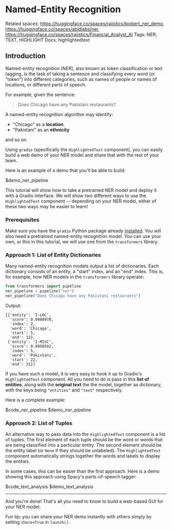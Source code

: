 # Named-Entity Recognition 

Related spaces: https://huggingface.co/spaces/rajistics/biobert_ner_demo, https://huggingface.co/spaces/abidlabs/ner, https://huggingface.co/spaces/rajistics/Financial_Analyst_AI
Tags: NER, TEXT, HIGHLIGHT
Docs: highlightedtext

## Introduction

Named-entity recognition (NER), also known as token classification or text tagging, is the task of taking a sentence and classifying every word (or "token") into different categories, such as names of people or names of locations, or different parts of speech. 

For example, given the sentence:

> Does Chicago have any Pakistani restaurants?

A named-entity recognition algorithm may  identify:

* "Chicago" as a **location**
* "Pakistani" as an **ethnicity**  


and so on. 

Using `gradio` (specifically the `HighlightedText` component), you can easily build a web demo of your NER model and share that with the rest of your team.

Here is an example of a demo that you'll be able to build:

$demo_ner_pipeline

This tutorial will show how to take a pretrained NER model and deploy it with a Gradio interface. We will show two different ways to use the `HighlightedText` component -- depending on your NER model, either of these two ways may be easier to learn! 

### Prerequisites

Make sure you have the `gradio` Python package already [installed](/getting_started). You will also need a pretrained named-entity recognition model. You can use your own, or this in this tutorial, we will use one from the `transformers` library.

### Approach 1: List of Entity Dictionaries

Many named-entity recognition models output a list of dictionaries. Each dictionary consists of an *entity*, a "start" index, and an "end" index. This is, for example, how NER models in the `transformers` library operate:

```py
from transformers import pipeline 
ner_pipeline = pipeline("ner")
ner_pipeline("Does Chicago have any Pakistani restaurants")
```

Output:

```
[{'entity': 'I-LOC',
  'score': 0.9988978,
  'index': 2,
  'word': 'Chicago',
  'start': 5,
  'end': 12},
 {'entity': 'I-MISC',
  'score': 0.9958592,
  'index': 5,
  'word': 'Pakistani',
  'start': 22,
  'end': 31}]
```

If you have such a model, it is very easy to hook it up to Gradio's `HighlightedText` component. All you need to do is pass in this **list of entities**, along with the **original text** the the model, together as dictionary, with the keys being `"entities"` and `"text"` respectively.

Here is a complete example:

$code_ner_pipeline
$demo_ner_pipeline

### Approach 2: List of Tuples

An alternative way to pass data into the `HighlightedText` component is a list of tuples. The first element of each tuple should be the word or words that are being classified into a particular entity. The second element should be the entity label (or `None` if they should be unlabeled). The `HighlightedText` component automatically strings together the words and labels to display the entities.

In some cases, this can be easier than the first approach. Here is a demo showing this approach using Spacy's parts-of-speech tagger:

$code_text_analysis
$demo_text_analysis


--------------------------------------------


And you're done! That's all you need to know to build a web-based GUI for your NER model. 

Fun tip: you can share your NER demo instantly with others simply by setting `share=True` in `launch()`. 


